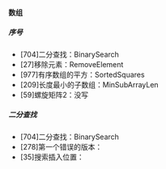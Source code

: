 #### 数组
##### 序号
- [704]二分查找：BinarySearch
- [27]移除元素：RemoveElement
- [977]有序数组的平方：SortedSquares
- [209]长度最小的子数组：MinSubArrayLen
- [59]螺旋矩阵2：没写

##### 二分查找
- [704]二分查找：BinarySearch
- [278]第一个错误的版本：
- [35]搜索插入位置：
